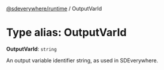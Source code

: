 [@sdeverywhere/runtime](../index.md) / OutputVarId

# Type alias: OutputVarId

 **OutputVarId**: `string`

An output variable identifier string, as used in SDEverywhere.
